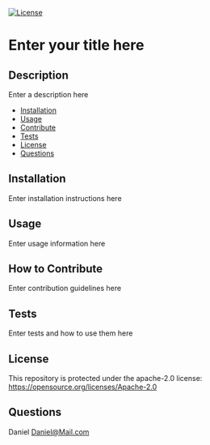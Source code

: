 [![License](https://img.shields.io/badge/License-Apache_2.0-blue.svg)](https://opensource.org/licenses/Apache-2.0)

# Enter your title here

## Description
  
Enter a description here

- [Installation](#installation)
- [Usage](#usage)
- [Contribute](#contribute)
- [Tests](#tests)
- [License](#license)
- [Questions](#questions)

## Installation
  
Enter installation instructions here

## Usage
  
Enter usage information here

## How to Contribute
  
Enter contribution guidelines here

## Tests
  
Enter tests and how to use them here

## License
  
This repository is protected under the apache-2.0 license:   
https://opensource.org/licenses/Apache-2.0

## Questions
  
Daniel
Daniel@Mail.com